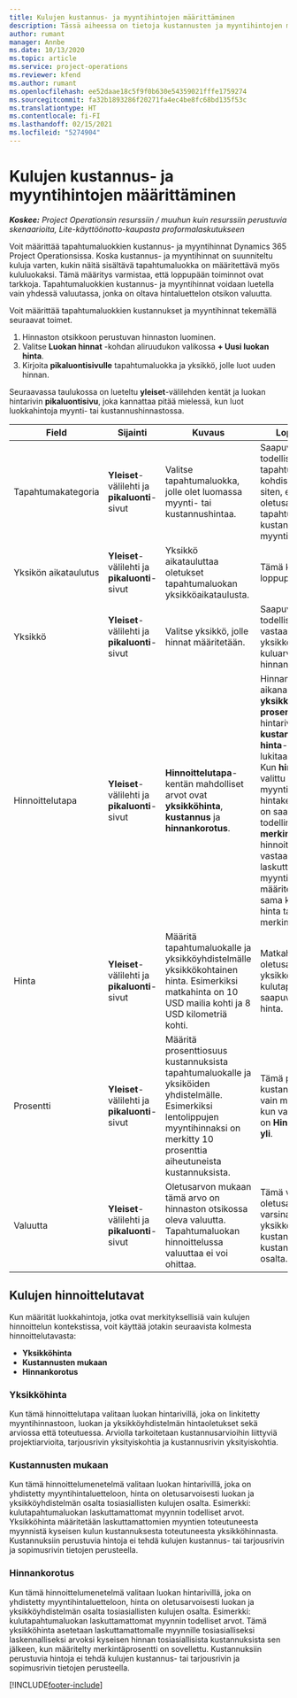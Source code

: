 ```yaml
---
title: Kulujen kustannus- ja myyntihintojen määrittäminen
description: Tässä aiheessa on tietoja kustannusten ja myyntihintojen määrittämisestä tapahtuma- ja kululuokille.
author: rumant
manager: Annbe
ms.date: 10/13/2020
ms.topic: article
ms.service: project-operations
ms.reviewer: kfend
ms.author: rumant
ms.openlocfilehash: ee52daae18c5f9f0b630e54359021fffe1759274
ms.sourcegitcommit: fa32b1893286f20271fa4ec4be8fc68bd135f53c
ms.translationtype: HT
ms.contentlocale: fi-FI
ms.lasthandoff: 02/15/2021
ms.locfileid: "5274904"
---
```

# <a name="set-up-cost-and-sales-rates-for-expenses"></a>Kulujen kustannus- ja myyntihintojen määrittäminen

_**Koskee:** Project Operationsin resurssiin / muuhun kuin resurssiin perustuvia skenaarioita, Lite-käyttöönotto-kaupasta proformalaskutukseen_

Voit määrittää tapahtumaluokkien kustannus- ja myyntihinnat Dynamics 365 Project Operationsissa. Koska kustannus- ja myyntihinnat on suunniteltu kuluja varten, kukin näitä sisältävä tapahtumaluokka on määritettävä myös kululuokaksi. Tämä määritys varmistaa, että loppupään toiminnot ovat tarkkoja. Tapahtumaluokkien kustannus- ja myyntihinnat voidaan luetella vain yhdessä valuutassa, jonka on oltava hintaluettelon otsikon valuutta.

Voit määrittää tapahtumaluokkien kustannukset ja myyntihinnat tekemällä seuraavat toimet. 

1. Hinnaston otsikkoon perustuvan hinnaston luominen. 
2. Valitse **Luokan hinnat** -kohdan aliruudukon valikossa **+ Uusi luokan hinta**. 
3. Kirjoita **pikaluontisivulle** tapahtumaluokka ja yksikkö, jolle luot uuden hinnan.

Seuraavassa taulukossa on lueteltu **yleiset**-välilehden kentät ja luokan hintarivin **pikaluontisivu**, joka kannattaa pitää mielessä, kun luot luokkahintoja myynti- tai kustannushinnastossa.

| Field | Sijainti | Kuvaus | Loppupään vaikutus |
| --- | --- | --- | --- |
| Tapahtumakategoria | **Yleiset**-välilehti ja **pikaluonti**-sivut | Valitse tapahtumaluokka, jolle olet luomassa myynti- tai kustannushintaa. | Saapuvan arvion tai todellisen kulun tapahtumaluokka kohdistetaan tähän riviin siten, että se määrittää oletusarvon mukaan tapahtumaluokan kustannuksen tai myyntihinnan. |
| Yksikön aikataulutus | **Yleiset**-välilehti ja **pikaluonti**-sivut | Yksikkö aikatauluttaa oletukset tapahtumaluokan yksikköaikataulusta. | Tämä kenttä ei vaikuta loppupään prosessiin. |
| Yksikkö | **Yleiset**-välilehti ja **pikaluonti**-sivut | Valitse yksikkö, jolle hinnat määritetään. | Saapuvan arvion tai todellisen yksikön yksikkö vastaa tällä rivillä olevaa yksikköä ja määrittää kuluarvion tai todellisen hinnan oletusarvoksi. |
| Hinnoittelutapa | **Yleiset**-välilehti ja **pikaluonti**-sivut | **Hinnoittelutapa**-kentän mahdolliset arvot ovat **yksikköhinta**, **kustannus** ja **hinnankorotus**. | Hinnan määrittämisen aikana valitaan **yksikköhinta**, joka lukitsee **prosentti**-kentän luokan hintarivillä. Jos **kustannukset** valitaan, **hinta**- ja **prosentti**-kentät lukitaan myyntihinnastoon. Kun **hinnankorotus** on valittu se **lukitsee** myyntihinnaston hintakentän. Kun kyseessä on saapuvan postin todellinen rivi, **kustannus** tai **merkintäkustannusten** hinnoittelumenetelmä johtaa vastaavaan laskuttamattomaan myyntiriviin, jolle on määritetty hinta, joka on sama kuin hinnan todellinen hinta tai laskettu hinnan merkintänä. |
| Hinta | **Yleiset**-välilehti ja **pikaluonti**-sivut | Määritä tapahtumaluokalle ja yksikköyhdistelmälle yksikkökohtainen hinta. Esimerkiksi matkahinta on 10 USD mailia kohti ja 8 USD kilometriä kohti. | Matkahinta on hinta, joka oletusarvona on yksikkökohtaisen hinnan tai kulutapahtumaluokan saapuvan tai todellisen rivin hinta.|
| Prosentti | **Yleiset**-välilehti ja **pikaluonti**-sivut | Määritä prosenttiosuus kustannuksista tapahtumaluokalle ja yksiköiden yhdistelmälle. Esimerkiksi lentolippujen myyntihinnaksi on merkitty 10 prosenttia aiheutuneista kustannuksista. | Tämä prosenttiosuus kustannuksista on voimassa vain myyntihinnastoissa, kun valittu hinnoittelutapa on **Hinnankorotus hinnan yli**. |
| Valuutta | **Yleiset**-välilehti ja **pikaluonti**-sivut | Oletusarvon mukaan tämä arvo on hinnaston otsikossa oleva valuutta. Tapahtumaluokan hinnoittelussa valuuttaa ei voi ohittaa. | Tämä valuutta on oletusarvoisesti saapuvan varsinaisen rivin yksikköhinta kustannustapahtumaluokalle kustannusten ja myynnin osalta. |

## <a name="pricing-methods-for-expenses"></a>Kulujen hinnoittelutavat

Kun määrität luokkahintoja, jotka ovat merkityksellisiä vain kulujen hinnoittelun kontekstissa, voit käyttää jotakin seuraavista kolmesta hinnoittelutavasta:

- **Yksikköhinta**
- **Kustannusten mukaan**
- **Hinnankorotus**

### <a name="price-per-unit"></a>Yksikköhinta
Kun tämä hinnoittelutapa valitaan luokan hintarivillä, joka on linkitetty myyntihinnastoon, luokan ja yksikköyhdistelmän hintaoletukset sekä arviossa että toteutuessa. Arviolla tarkoitetaan kustannusarvioihin liittyviä projektiarvioita, tarjousrivin yksityiskohtia ja kustannusrivin yksityiskohtia.

### <a name="at-cost"></a>Kustannusten mukaan
Kun tämä hinnoittelumenetelmä valitaan luokan hintarivillä, joka on yhdistetty myyntihintaluetteloon, hinta on oletusarvoisesti luokan ja yksikköyhdistelmän osalta tosiasiallisten kulujen osalta. Esimerkki: kulutapahtumaluokan laskuttamattomat myynnin todelliset arvot. Yksikköhinta määritetään laskuttamattomien myyntien toteutuneesta myynnistä kyseisen kulun kustannuksesta toteutuneesta yksikköhinnasta. Kustannuksiin perustuvia hintoja ei tehdä kulujen kustannus- tai tarjousrivin ja sopimusrivin tietojen perusteella.

### <a name="markup-over-cost"></a>Hinnankorotus
Kun tämä hinnoittelumenetelmä valitaan luokan hintarivillä, joka on yhdistetty myyntihintaluetteloon, hinta on oletusarvoisesti luokan ja yksikköyhdistelmän osalta tosiasiallisten kulujen osalta. Esimerkki: kulutapahtumaluokan laskuttamattomat myynnin todelliset arvot. Tämä yksikköhinta asetetaan laskuttamattomalle myynnille tosiasialliseksi laskennalliseksi arvoksi kyseisen hinnan tosiasiallisista kustannuksista sen jälkeen, kun määritelty merkintäprosentti on sovellettu. Kustannuksiin perustuvia hintoja ei tehdä kulujen kustannus- tai tarjousrivin ja sopimusrivin tietojen perusteella.


[!INCLUDE[footer-include](../includes/footer-banner.md)]